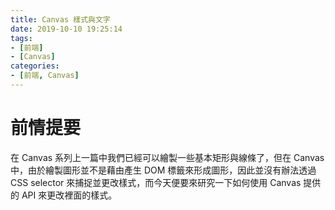 ```yaml
---
title: Canvas 樣式與文字
date: 2019-10-10 19:25:14
tags:
- [前端]
- [Canvas]
categories: 
- [前端, Canvas]
---
```


# 前情提要

在 Canvas 系列上一篇中我們已經可以繪製一些基本矩形與線條了，但在 Canvas 中，由於繪製圖形並不是藉由產生 DOM 標籤來形成圖形，因此並沒有辦法透過 CSS selector 來捕捉並更改樣式，而今天便要來研究一下如何使用 Canvas 提供的 API 來更改裡面的樣式。